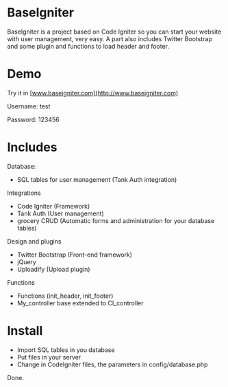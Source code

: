 BaseIgniter
===========
BaseIgniter is a project based on Code Igniter so you can start your website with user management, very easy. A part also includes Twitter Bootstrap and some plugin and functions to load header and footer.

Demo
===========
Try it in [www.baseigniter.com](http://www.baseigniter.com)

Username: test

Password: 123456

Includes
===========
Database:
- SQL tables for user management (Tank Auth integration)
 
Integrations
- Code Igniter (Framework)
- Tank Auth (User management)
- grocery CRUD (Automatic forms and administration for your database tables)
 
Design and plugins
- Twitter Bootstrap (Front-end framework)
- jQuery
- Uploadify (Upload plugin)
 
Functions
- Functions (init_header, init_footer)
- My_controller base extended to CI_controller

Install
===========
- Import SQL tables in you database
- Put files in your server
- Change in CodeIgniter files, the parameters in config/database.php

Done.
